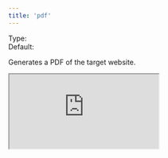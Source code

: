 ```yaml
---
title: 'pdf'
---
```


Type: <Type children='<boolean>'/><br/>
Default: <Type children='false'/>

Generates a PDF of the target website.

<Iframe
  src="https://cdn.microlink.io/pdf/rauchg.pdf"
/>

<MultiCodeEditor languages={{
  HTML: `<iframe width="650px" src="https://api.microlink.io/?url=https://rauchg.com/2014/7-principles-of-rich-web-applications&pdf&embed=pdf.url&scale=1&margin=0.4cm"></iframe>`,
  Shell: `microlink https://rauchg.com/2014/7-principles-of-rich-web-applications&pdf&scale=1&margin=0.4cm`,
  'Node.js': `const mql = require('@microlink/mql')
 
module.exports = async () => {
  const { status, data, response } = await mql(
    'https://rauchg.com/2014/7-principles-of-rich-web-applications', { 
      pdf: true,
      scale: 1,
      margin: '0.4cm'
  })
  console.log(data)
}
  `
  }} 
/>

When it's enabled, a new `pdf` data field will be part of the Microlink API response payload.

```json
{
  "data": {
    "title": "7 Principles of Rich Web Applications",
    "description": "November 4, 2014",
    "lang": "en",
    "author": null,
    "publisher": "rauchg.com",
    "image": null,
    "url": "https://rauchg.com/2014/7-principles-of-rich-web-applications",
    "date": "2019-11-27T18:34:47.000Z",
    "logo": {
      "url": "https://logo.clearbit.com/rauchg.com",
      "type": "png",
      "size": 17675,
      "height": 128,
      "width": 128,
      "size_pretty": "17.7 kB"
    },
    "pdf": {
      "size_pretty": "1.36 MB",
      "size": 1357350,
      "type": "pdf",
      "url": "https://microlink.nyc3.digitaloceanspaces.com/vIQctxsDTujq0b_f8AnldH7YMYs_"
    }
  },
  "status": "success"
}
```

You can combine it with [embed](/docs/api/parameters/embed) for inserting it as HTML markup

<Container textAlign='center'>
  <a href="https://api.microlink.io/?url=https://rauchg.com/2014/7-principles-of-rich-web-applications&pdf&embed=pdf.url&scale=1&margin=0.4cm" download="How-to-download-file.pdf">
    <Button bg='black' color='white'>Download File</Button>
  </a>
</Container>

```html
<a
  href="https://api.microlink.io/?url=https://rauchg.com/2014/7-principles-of-rich-web-applications&pdf&embed=pdf.url&scale=1&margin=0.4cm"
  download="How-to-download-file.pdf"
>
  <button>Download File</button>
</a>
```

When you generate a PDF the [mediaType](/docs/api/parameters/mediaType) is automatically set as `'print'`.
